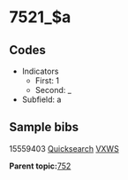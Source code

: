 # 7521\_$a

## Codes

-   Indicators
    -   First: 1
    -   Second: \_
-   Subfield: a

## Sample bibs

15559403 [Quicksearch](https://search.library.yale.edu/catalog/15559403) [VXWS](http://prodorbis.library.yale.edu:7014/vxws/GetHoldingsService?bibId=15559403)

**Parent topic:**[752](../../tags/752/752.md)

